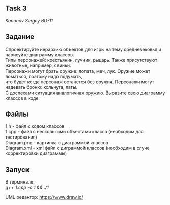 ## Task 3
*Kononov Sergey BD-11*

## Задание
Спроектируйте иерархию объектов для игры на тему средневековья и нарисуйте диаграмму классов.  
Типы персонажей: крестьянин, лучник, рыцарь. Также присутствуют животные, например, свиньи.  
Персонажи могут брать оружие: лопата, меч, лук. Оружие может ломаться, поэтому надо подумать,  
что будет когда персонаж останется без оружия. Персонажи могут надевать броню: кольчуга, латы.   
С доспехами ситуация аналогичная оружию. Выразите свою диаграмму классов в коде.

## Файлы
1.h - файл с кодом классов  
1.cpp - файл с несколькими объектами класса (необходим для тестирования)  
Diagram.png - картинка с диаграммой классов  
Diagram.xml - xml файл с диграммой классов (необходим в случе корректировки диаграммы)  

## Запуск
В терминале:   
*g++ 1.cpp -o 1 && ./1* 

UML редактор: https://www.draw.io/
